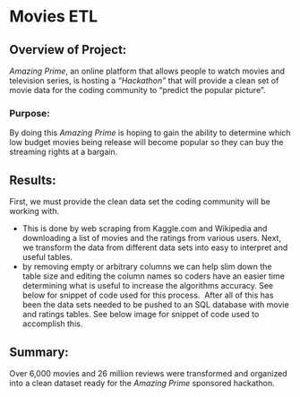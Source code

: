 # Movies ETL

## Overview of Project:
*Amazing Prime*, an online platform that allows people to watch movies and television series, is hosting a *“Hackathon”* that will provide a clean set of movie data for the coding community to “predict the popular picture”. 

### Purpose: 
By doing this *Amazing Prime* is hoping to gain the ability to determine which low budget movies being release will become popular so they can buy the streaming rights at a bargain.
## Results:
First, we must provide the clean data set the coding community will be working with.
-	This is done by web scraping from Kaggle.com and Wikipedia and downloading a list of movies and the ratings from various users. 
Next, we transform the data from different data sets into easy to interpret and useful tables. 
-	by removing empty or arbitrary columns we can help slim down the table size and editing the column names so coders have an easier time determining what is useful to increase the algorithms accuracy.  See below for snippet of code used for this process. 
![]()
After all of this has been the data sets needed to be pushed to an SQL database with movie and ratings tables. See below image for snippet of code used to accomplish this. 
![]()

## Summary:
Over 6,000 movies and 26 million reviews were transformed and organized into a clean dataset ready for the *Amazing Prime* sponsored hackathon. 
